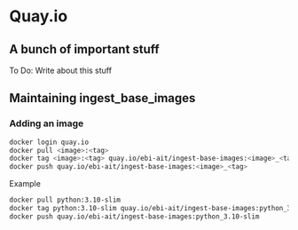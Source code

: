 # Quay.io
## A bunch of important stuff
To Do: Write about this stuff

## Maintaining ingest_base_images
### Adding an image

```bash
docker login quay.io
docker pull <image>:<tag>
docker tag <image>:<tag> quay.io/ebi-ait/ingest-base-images:<image>_<tag>
docker push quay.io/ebi-ait/ingest-base-images:<image>_<tag>
```
Example
```bash
docker pull python:3.10-slim
docker tag python:3.10-slim quay.io/ebi-ait/ingest-base-images:python_3.10-slim
docker push quay.io/ebi-ait/ingest-base-images:python_3.10-slim
```
